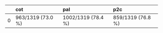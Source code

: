 |    | cot               | pal                | p2c               |
|---:|:------------------|:-------------------|:------------------|
|  0 | 963/1319 (73.0 %) | 1002/1319 (78.4 %) | 859/1319 (76.8 %) |
